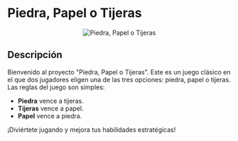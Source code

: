 # Piedra, Papel o Tijeras

<p align="center">
  <img src="https://piedra-papel-tijeras-play.netlify.app/img/ppt.png" alt="Piedra, Papel o Tijeras">
</p>

## Descripción

Bienvenido al proyecto "Piedra, Papel o Tijeras". Este es un juego clásico en el que dos jugadores eligen una de las tres opciones: piedra, papel o tijeras. Las reglas del juego son simples:

- **Piedra** vence a tijeras.
- **Tijeras** vence a papel.
- **Papel** vence a piedra.

¡Diviértete jugando y mejora tus habilidades estratégicas!
